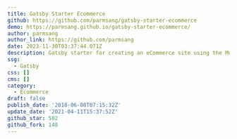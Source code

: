 ```yaml
---
title: Gatsby Starter Ecommerce
github: https://github.com/parmsang/gatsby-starter-ecommerce
demo: https://parmsang.github.io/gatsby-starter-ecommerce/
author: parmsang
author_link: https://github.com/parmsang
date: 2023-11-30T03:37:44.071Z
description: Gatsby starter for creating an eCommerce site using the Moltin eCommerce Api
ssg:
  - Gatsby
css: []
cms: []
category:
  - Ecommerce
draft: false
publish_date: '2018-06-08T07:15:32Z'
update_date: '2021-04-11T15:37:52Z'
github_star: 502
github_fork: 148
---
```

